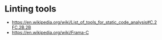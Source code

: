 # Linting tools

- <https://en.wikipedia.org/wiki/List_of_tools_for_static_code_analysis#C.2FC.2B.2B>
- <https://en.wikipedia.org/wiki/Frama-C>
